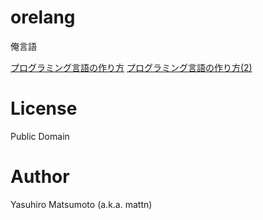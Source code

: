 # orelang

俺言語


[プログラミング言語の作り方](http://mattn.kaoriya.net/software/build_your_own_programming_language.htm)
[プログラミング言語の作り方(2)](http://mattn.kaoriya.net/software/build_your_own_programming_language2.htm)

# License

Public Domain

# Author

Yasuhiro Matsumoto (a.k.a. mattn)
